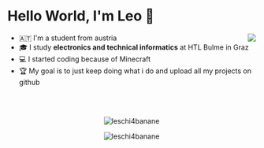 <h1>Hello World, I'm <b>Leo 👋</b></h1>

<div>
  <img width="px" align="right" src="https://upload.wikimedia.org/wikipedia/commons/3/3f/Totally_not_a_Rickroll_QR_code.png" />

  <ul>
    <li>🇦🇹 I'm a student from austria</li>
    <li>🎓 I study <b>electronics and technical informatics</b> at HTL Bulme in Graz</li>
    <li>💻 I started coding because of Minecraft</li>
    <li>🏆 My goal is to just keep doing what i do and upload all my projects on github</li>
  </ul>
</div>
</br>
</br>

<p align="center"> <img src="https://github-readme-stats.vercel.app/api?username=leschi4banane&show_icons=true&theme=onedark&border_color=3d3d3d&include_all_commits=true&hide_title=true" alt="leschi4banane"/></p>

<p align="center"> <img src="https://github-readme-stats.vercel.app/api/top-langs/?username=leschi4banane&layout=compact&theme=onedark&border_color=3d3d3d" alt="leschi4banane"/></p>


